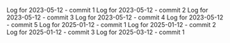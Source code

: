Log for 2023-05-12 - commit 1
Log for 2023-05-12 - commit 2
Log for 2023-05-12 - commit 3
Log for 2023-05-12 - commit 4
Log for 2023-05-12 - commit 5
Log for 2025-01-12 - commit 1
Log for 2025-01-12 - commit 2
Log for 2025-01-12 - commit 3
Log for 2025-03-12 - commit 1
